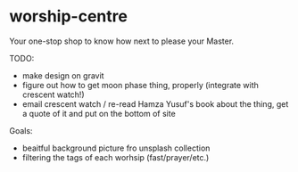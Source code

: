 # worship-centre
Your one-stop shop to know how next to please your Master.

TODO:
- make design on gravit
- figure out how to get moon phase thing, properly (integrate with crescent watch!)
- email crescent watch / re-read Hamza Yusuf's book about the thing, get a quote of it and put on the bottom of site

Goals:
- beaitful background picture fro unsplash collection
- filtering the tags of each worhsip (fast/prayer/etc.)
